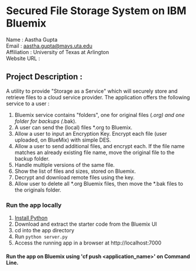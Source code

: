 # Secured File Storage System on IBM Bluemix

Name : Aastha Gupta <br>
Email : aastha.gupta@mavs.uta.edu <br>
Affiliation : University of Texas at Arlington <br>
Website URL :  <br>

## Project Description : <br>

A utility to provide "Storage as a Service" which will securely store and retrieve files to a cloud service provider. The application offers the following service to a user : <br>

1. Bluemix service contains "folders", one for original files (*.org) and one folder for backups (*.bak). <br>
2. A user can send the (local) files *.org to Bluemix. <br>
3. Allow a user to input an Encryption Key. Encrypt each file (user uploaded, on BlueMix) with simple DES.<br>
4. Allow a user to send additional files, and encrypt each. If the file name matches an already existing file name, move the original file to the backup folder.<br>
5. Handle multiple versions of the same file. <br>
6. Show the list of files and sizes, stored on Bluemix. <br>
7. Decrypt and download remote files using the key. <br>
6. Allow user to delete all *.org Bluemix files, then move the *.bak files to the originals folder. <br>


### Run the app locally <br>

1. [Install Python][] <br>
2. Download and extract the starter code from the Bluemix UI <br>
3. cd into the app directory <br>
4. Run `python server.py` <br>
5. Access the running app in a browser at http://localhost:7000 <br>

#### Run the app on Bluemix using 'cf push \<application_name>' on Command Line. <br>

[Install Python]: https://www.python.org/downloads/
